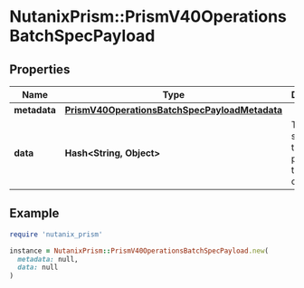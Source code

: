 # NutanixPrism::PrismV40OperationsBatchSpecPayload

## Properties

| Name | Type | Description | Notes |
| ---- | ---- | ----------- | ----- |
| **metadata** | [**PrismV40OperationsBatchSpecPayloadMetadata**](PrismV40OperationsBatchSpecPayloadMetadata.md) |  | [optional] |
| **data** | **Hash&lt;String, Object&gt;** | The data section of the payload provided to the batch operation. | [optional] |

## Example

```ruby
require 'nutanix_prism'

instance = NutanixPrism::PrismV40OperationsBatchSpecPayload.new(
  metadata: null,
  data: null
)
```

